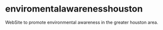 # enviromentalawarenesshouston
WebSite to promote environmental awareness in the greater houston area.
